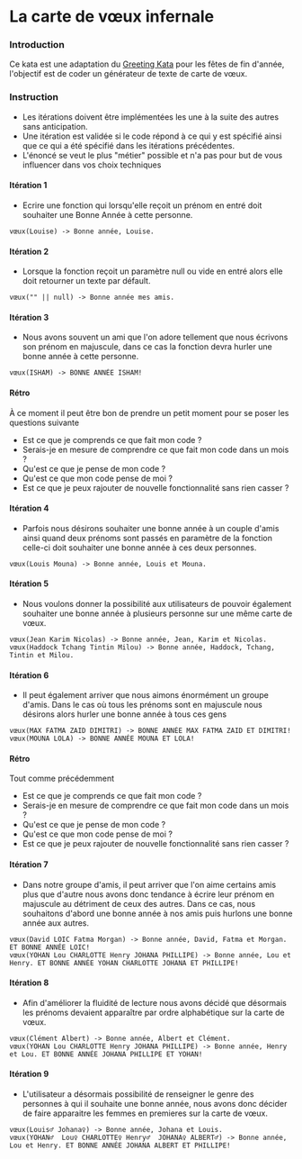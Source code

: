 La carte de vœux infernale
==================

### Introduction

Ce kata est une adaptation du [Greeting Kata](https://github.com/testdouble/contributing-tests/wiki/Greeting-Kata) pour les fêtes de fin d'année, l'objectif est de coder un générateur de texte de carte de vœux.

### Instruction

- Les itérations doivent être implémentées les une à la suite des autres sans anticipation.
- Une itération est validée si le code répond à ce qui y est spécifié ainsi que ce qui a été spécifié dans les itérations précédentes.
- L'énoncé se veut le plus "métier" possible et n'a pas pour but de vous influencer dans vos choix techniques

#### Itération 1

- Ecrire une fonction qui lorsqu'elle reçoit un prénom en entré doit souhaiter une Bonne Année à cette personne.

```
vœux(Louise) -> Bonne année, Louise.
```

#### Itération 2

- Lorsque la fonction reçoit un paramètre null ou vide en entré alors elle doit retourner un texte par défault.

```
vœux("" || null) -> Bonne année mes amis.
```

#### Itération 3

- Nous avons souvent un ami que l'on adore tellement que nous écrivons son prénom en majuscule, dans ce cas la fonction devra hurler une bonne année à cette personne.

```
vœux(ISHAM) -> BONNE ANNÉE ISHAM!
```

#### Rétro

À ce moment il peut être bon de prendre un petit moment pour se poser les questions suivante

- Est ce que je comprends ce que fait mon code ?
- Serais-je en mesure de comprendre ce que fait mon code dans un mois ?
- Qu'est ce que je pense de mon code ?
- Qu'est ce que mon code pense de moi ?
- Est ce que je peux rajouter de nouvelle fonctionnalité sans rien casser ?

#### Itération 4

- Parfois nous désirons souhaiter une bonne année à un couple d'amis ainsi quand deux prénoms sont passés en paramètre de la fonction celle-ci doit souhaiter une bonne année à ces deux personnes.

```
vœux(Louis Mouna) -> Bonne année, Louis et Mouna.
```

#### Itération 5

- Nous voulons donner la possibilité aux utilisateurs de pouvoir également souhaiter une bonne année à plusieurs personne sur une même carte de vœux.

```
vœux(Jean Karim Nicolas) -> Bonne année, Jean, Karim et Nicolas.
vœux(Haddock Tchang Tintin Milou) -> Bonne année, Haddock, Tchang, Tintin et Milou.
```

#### Itération 6

- Il peut également arriver que nous aimons énormément un groupe d'amis. Dans le cas où tous les prénoms sont en majuscule nous désirons alors hurler une bonne année à tous ces gens

```
vœux(MAX FATMA ZAID DIMITRI) -> BONNE ANNÉE MAX FATMA ZAID ET DIMITRI!
vœux(MOUNA LOLA) -> BONNE ANNÉE MOUNA ET LOLA!
```

#### Rétro

Tout comme précédemment

- Est ce que je comprends ce que fait mon code ?
- Serais-je en mesure de comprendre ce que fait mon code dans un mois ?
- Qu'est ce que je pense de mon code ?
- Qu'est ce que mon code pense de moi ?
- Est ce que je peux rajouter de nouvelle fonctionnalité sans rien casser ?

#### Itération 7

- Dans notre groupe d'amis, il peut arriver que l'on aime certains amis plus que d'autre nous avons donc tendance à écrire leur prénom en majuscule au détriment de ceux des autres. Dans ce cas, nous souhaitons d'abord une bonne année à nos amis puis hurlons une bonne année aux autres.

```
vœux(David LOIC Fatma Morgan) -> Bonne année, David, Fatma et Morgan. ET BONNE ANNÉE LOIC!
vœux(YOHAN Lou CHARLOTTE Henry JOHANA PHILLIPE) -> Bonne année, Lou et Henry. ET BONNE ANNÉE YOHAN CHARLOTTE JOHANA ET PHILLIPE!
```

#### Itération 8

- Afin d'améliorer la fluidité de lecture nous avons décidé que désormais les prénoms devaient apparaître par ordre alphabétique sur la carte de vœux.

```
vœux(Clément Albert) -> Bonne année, Albert et Clément.
vœux(YOHAN Lou CHARLOTTE Henry JOHANA PHILLIPE) -> Bonne année, Henry et Lou. ET BONNE ANNÉE JOHANA PHILLIPE ET YOHAN! 
```

#### Itération 9

- L'utilisateur a désormais possibilité de renseigner le genre des personnes à qui il souhaite une bonne année, nous avons donc décider de faire apparaitre les femmes en premieres sur la carte de vœux.

```
vœux(Louis♂ Johana♀) -> Bonne année, Johana et Louis.
vœux(YOHAN♂  Lou♀ CHARLOTTE♀ Henry♂  JOHANA♀ ALBERT♂) -> Bonne année, Lou et Henry. ET BONNE ANNÉE JOHANA ALBERT ET PHILLIPE! 
```





